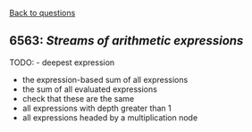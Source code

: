 [Back to questions](../README.md)

## 6563: *Streams of arithmetic expressions*

TODO: - deepest expression
  - the expression-based sum of all expressions
  - the sum of all evaluated expressions
  - check that these are the same
  - all expressions with depth greater than 1
  - all expressions headed by a multiplication node
